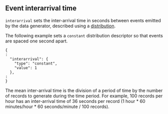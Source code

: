 ## Event interarrival time

`interarrival` sets the inter-arrival time in seconds between events emitted by the data generator, described using a [distribution](#distributions.md).

The following example sets a `constant` distribution descriptor so that events are spaced one second apart.


```
{
:
  "interarrival": {
    "type": "constant",
    "value": 1
  },
:
}
```

The mean inter-arrival time is the division of a period of time by the number of records to generate during the time period. For example, 100 records per hour has an inter-arrival time of 36 seconds per record (1 hour * 60 minutes/hour * 60 seconds/minute / 100 records).